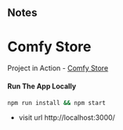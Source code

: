 ## Notes

# Comfy Store

Project in Action - [Comfy Store](https://sensational-blini-4edfab.netlify.app/)

#### Run The App Locally

```sh
npm run install && npm start
```

- visit url http://localhost:3000/
